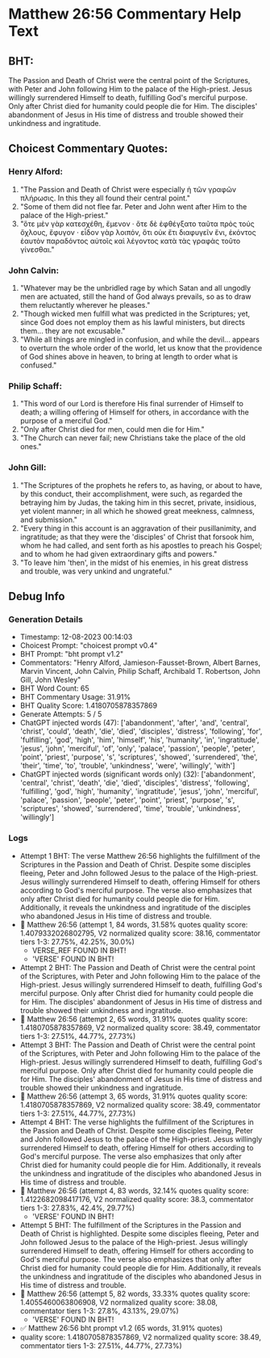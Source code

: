 # Matthew 26:56 Commentary Help Text

## BHT:
The Passion and Death of Christ were the central point of the Scriptures, with Peter and John following Him to the palace of the High-priest. Jesus willingly surrendered Himself to death, fulfilling God's merciful purpose. Only after Christ died for humanity could people die for Him. The disciples' abandonment of Jesus in His time of distress and trouble showed their unkindness and ingratitude.

## Choicest Commentary Quotes:
### Henry Alford:
1. "The Passion and Death of Christ were especially ἡ τῶν γραφῶν πλήρωσις. In this they all found their central point."
2. "Some of them did not flee far. Peter and John went after Him to the palace of the High-priest."
3. "ὅτε μὲν γὰρ κατεσχέθη, ἔμενον · ὅτε δὲ ἐφθέγξατο ταῦτα πρὸς τούς ὄχλους, ἔφυγον · εἶδον γὰρ λοιπόν, ὅτι οὐκ ἔτι διαφυγεῖν ἔνι, ἑκόντος ἑαυτὸν παραδόντος αὐτοῖς καὶ λέγοντος κατὰ τὰς γραφὰς τοῦτο γίνεσθαι."

### John Calvin:
1. "Whatever may be the unbridled rage by which Satan and all ungodly men are actuated, still the hand of God always prevails, so as to draw them reluctantly wherever he pleases."
2. "Though wicked men fulfill what was predicted in the Scriptures; yet, since God does not employ them as his lawful ministers, but directs them... they are not excusable."
3. "While all things are mingled in confusion, and while the devil... appears to overturn the whole order of the world, let us know that the providence of God shines above in heaven, to bring at length to order what is confused."

### Philip Schaff:
1. "This word of our Lord is therefore His final surrender of Himself to death; a willing offering of Himself for others, in accordance with the purpose of a merciful God."
2. "Only after Christ died for men, could men die for Him."
3. "The Church can never fail; new Christians take the place of the old ones."

### John Gill:
1. "The Scriptures of the prophets he refers to, as having, or about to have, by this conduct, their accomplishment, were such, as regarded the betraying him by Judas, the taking him in this secret, private, insidious, yet violent manner; in all which he showed great meekness, calmness, and submission."
2. "Every thing in this account is an aggravation of their pusillanimity, and ingratitude; as that they were the 'disciples' of Christ that forsook him, whom he had called, and sent forth as his apostles to preach his Gospel; and to whom he had given extraordinary gifts and powers."
3. "To leave him 'then', in the midst of his enemies, in his great distress and trouble, was very unkind and ungrateful."


## Debug Info
### Generation Details
- Timestamp: 12-08-2023 00:14:03
- Choicest Prompt: "choicest prompt v0.4"
- BHT Prompt: "bht prompt v1.2"
- Commentators: "Henry Alford, Jamieson-Fausset-Brown, Albert Barnes, Marvin Vincent, John Calvin, Philip Schaff, Archibald T. Robertson, John Gill, John Wesley"
- BHT Word Count: 65
- BHT Commentary Usage: 31.91%
- BHT Quality Score: 1.4180705878357869
- Generate Attempts: 5 / 5
- ChatGPT injected words (47):
	['abandonment', 'after', 'and', 'central', 'christ', 'could', 'death', 'die', 'died', 'disciples', 'distress', 'following', 'for', 'fulfilling', 'god', 'high', 'him', 'himself', 'his', 'humanity', 'in', 'ingratitude', 'jesus', 'john', 'merciful', 'of', 'only', 'palace', 'passion', 'people', 'peter', 'point', 'priest', 'purpose', 's', 'scriptures', 'showed', 'surrendered', 'the', 'their', 'time', 'to', 'trouble', 'unkindness', 'were', 'willingly', 'with']
- ChatGPT injected words (significant words only) (32):
	['abandonment', 'central', 'christ', 'death', 'die', 'died', 'disciples', 'distress', 'following', 'fulfilling', 'god', 'high', 'humanity', 'ingratitude', 'jesus', 'john', 'merciful', 'palace', 'passion', 'people', 'peter', 'point', 'priest', 'purpose', 's', 'scriptures', 'showed', 'surrendered', 'time', 'trouble', 'unkindness', 'willingly']

### Logs
- Attempt 1 BHT: The verse Matthew 26:56 highlights the fulfillment of the Scriptures in the Passion and Death of Christ. Despite some disciples fleeing, Peter and John followed Jesus to the palace of the High-priest. Jesus willingly surrendered Himself to death, offering Himself for others according to God's merciful purpose. The verse also emphasizes that only after Christ died for humanity could people die for Him. Additionally, it reveals the unkindness and ingratitude of the disciples who abandoned Jesus in His time of distress and trouble.
- 🔄 Matthew 26:56 (attempt 1, 84 words, 31.58% quotes quality score: 1.4079332026802795, V2 normalized quality score: 38.16, commentator tiers 1-3: 27.75%, 42.25%, 30.0%) 
	- VERSE_REF FOUND IN BHT! 
	- 'VERSE' FOUND IN BHT!
- Attempt 2 BHT: The Passion and Death of Christ were the central point of the Scriptures, with Peter and John following Him to the palace of the High-priest. Jesus willingly surrendered Himself to death, fulfilling God's merciful purpose. Only after Christ died for humanity could people die for Him. The disciples' abandonment of Jesus in His time of distress and trouble showed their unkindness and ingratitude.
- 🔄 Matthew 26:56 (attempt 2, 65 words, 31.91% quotes quality score: 1.4180705878357869, V2 normalized quality score: 38.49, commentator tiers 1-3: 27.51%, 44.77%, 27.73%)
- Attempt 3 BHT: The Passion and Death of Christ were the central point of the Scriptures, with Peter and John following Him to the palace of the High-priest. Jesus willingly surrendered Himself to death, fulfilling God's merciful purpose. Only after Christ died for humanity could people die for Him. The disciples' abandonment of Jesus in His time of distress and trouble showed their unkindness and ingratitude.
- 🔄 Matthew 26:56 (attempt 3, 65 words, 31.91% quotes quality score: 1.4180705878357869, V2 normalized quality score: 38.49, commentator tiers 1-3: 27.51%, 44.77%, 27.73%)
- Attempt 4 BHT: The verse highlights the fulfillment of the Scriptures in the Passion and Death of Christ. Despite some disciples fleeing, Peter and John followed Jesus to the palace of the High-priest. Jesus willingly surrendered Himself to death, offering Himself for others according to God's merciful purpose. The verse also emphasizes that only after Christ died for humanity could people die for Him. Additionally, it reveals the unkindness and ingratitude of the disciples who abandoned Jesus in His time of distress and trouble.
- 🔄 Matthew 26:56 (attempt 4, 83 words, 32.14% quotes quality score: 1.4122682098417176, V2 normalized quality score: 38.3, commentator tiers 1-3: 27.83%, 42.4%, 29.77%) 
	- 'VERSE' FOUND IN BHT!
- Attempt 5 BHT: The fulfillment of the Scriptures in the Passion and Death of Christ is highlighted. Despite some disciples fleeing, Peter and John followed Jesus to the palace of the High-priest. Jesus willingly surrendered Himself to death, offering Himself for others according to God's merciful purpose. The verse also emphasizes that only after Christ died for humanity could people die for Him. Additionally, it reveals the unkindness and ingratitude of the disciples who abandoned Jesus in His time of distress and trouble.
- 🔄 Matthew 26:56 (attempt 5, 82 words, 33.33% quotes quality score: 1.4055460063806908, V2 normalized quality score: 38.08, commentator tiers 1-3: 27.8%, 43.13%, 29.07%) 
	- 'VERSE' FOUND IN BHT!
- ✅ Matthew 26:56 bht prompt v1.2 (65 words, 31.91% quotes)
- quality score: 1.4180705878357869, V2 normalized quality score: 38.49, commentator tiers 1-3: 27.51%, 44.77%, 27.73%)